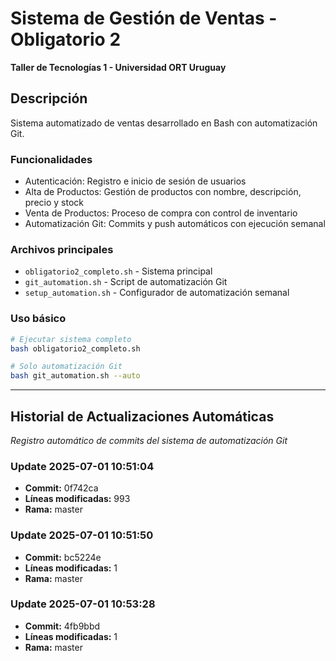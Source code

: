 # Sistema de Gestión de Ventas - Obligatorio 2
**Taller de Tecnologías 1 - Universidad ORT Uruguay**

## Descripción
Sistema automatizado de ventas desarrollado en Bash con automatización Git.

### Funcionalidades
- Autenticación: Registro e inicio de sesión de usuarios
- Alta de Productos: Gestión de productos con nombre, descripción, precio y stock
- Venta de Productos: Proceso de compra con control de inventario
- Automatización Git: Commits y push automáticos con ejecución semanal

### Archivos principales
- `obligatorio2_completo.sh` - Sistema principal
- `git_automation.sh` - Script de automatización Git
- `setup_automation.sh` - Configurador de automatización semanal

### Uso básico
```bash
# Ejecutar sistema completo
bash obligatorio2_completo.sh

# Solo automatización Git
bash git_automation.sh --auto
```

---

## Historial de Actualizaciones Automáticas

*Registro automático de commits del sistema de automatización Git*
### Update 2025-07-01 10:51:04
- **Commit:** 0f742ca
- **Líneas modificadas:** 993
- **Rama:** master

### Update 2025-07-01 10:51:50
- **Commit:** bc5224e
- **Líneas modificadas:** 1
- **Rama:** master

### Update 2025-07-01 10:53:28
- **Commit:** 4fb9bbd
- **Líneas modificadas:** 1
- **Rama:** master

